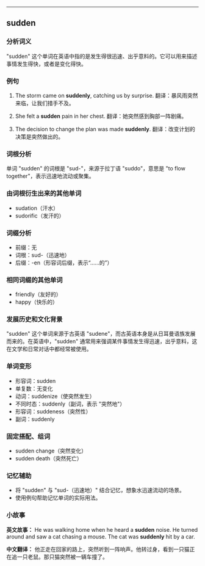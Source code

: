 
---------------
## sudden
### 分析词义
"sudden" 这个单词在英语中指的是发生得很迅速、出乎意料的。它可以用来描述事情发生得快，或者是变化得快。

### 例句
1. The storm came on **suddenly**, catching us by surprise.
   翻译：暴风雨突然来临，让我们措手不及。

2. She felt a **sudden** pain in her chest.
   翻译：她突然感到胸部一阵剧痛。

3. The decision to change the plan was made **suddenly**.
   翻译：改变计划的决策是突然做出的。

### 词根分析
单词 "sudden" 的词根是 "sud-"，来源于拉丁语 "suddo"，意思是 "to flow together"，表示迅速地流动或聚集。

### 由词根衍生出来的其他单词
- sudation（汗水）
- sudorific（发汗的）

### 词缀分析
- 前缀：无
- 词根：sud-（迅速地）
- 后缀：-en（形容词后缀，表示“……的”）

### 相同词缀的其他单词
- friendly（友好的）
- happy（快乐的）

### 发展历史和文化背景
"sudden" 这个单词来源于古英语 "sudene"，而古英语本身是从日耳曼语族发展而来的。在英语中，"sudden" 通常用来强调某件事情发生得迅速，出乎意料，这在文学和日常对话中都经常被使用。

### 单词变形
- 形容词：sudden
- 单复数：无变化
- 动词：suddenize（使突然发生）
- 不同时态：suddenly（副词，表示 "突然地"）
- 形容词：suddeness（突然性）
- 副词：suddenly

### 固定搭配、组词
- sudden change（突然变化）
- sudden death（突然死亡）

### 记忆辅助
- 将 "sudden" 与 "sud-（迅速地）" 结合记忆，想象水迅速流动的场景。
- 使用例句帮助记忆单词的实际用法。

### 小故事
**英文故事：**
He was walking home when he heard a **sudden** noise. He turned around and saw a cat chasing a mouse. The cat was **suddenly** hit by a car.

**中文翻译：**
他正走在回家的路上，突然听到一阵响声。他转过身，看到一只猫正在追一只老鼠。那只猫突然被一辆车撞了。

